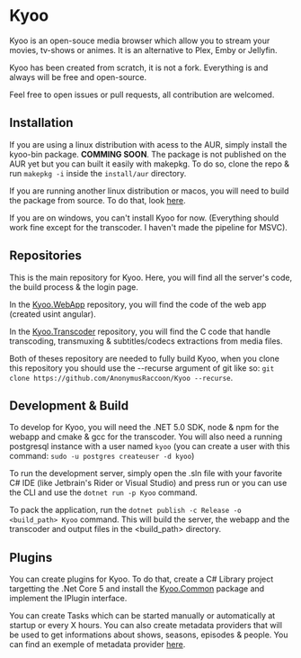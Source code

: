 # Kyoo

Kyoo is an open-souce media browser which allow you to stream your movies, tv-shows or animes.
It is an alternative to Plex, Emby or Jellyfin.

Kyoo has been created from scratch, it is not a fork. Everything is and always will be free and open-source.

Feel free to open issues or pull requests, all contribution are welcomed.

## Installation

If you are using a linux distribution with acess to the AUR, simply install the kyoo-bin package. **COMMING SOON**. The package is not published on the AUR yet but you can built it easily with makepkg. To do so, clone the repo & run `makepkg -i` inside the `install/aur` directory.

If you are running another linux distribution or macos, you will need to build the package from source. To do that, look [here](#development--build).

If you are on windows, you can't install Kyoo for now. (Everything should work fine except for the transcoder. I haven't made the pipeline for MSVC).

## Repositories

This is the main repository for Kyoo. Here, you will find all the server's code, the build process & the login page.

In the [Kyoo.WebApp](https://github.com/AnonymusRaccoon/Kyoo.WebApp) repository, you will find the code of the web app (created usint angular).

In the [Kyoo.Transcoder](https://github.com/AnonymusRaccoon/Kyoo.Transcoder) repository, you will find the C code that handle transcoding, transmuxing & subtitles/codecs extractions from media files.

Both of theses repository are needed to fully build Kyoo, when you clone this repository you should use the --recurse argument of git like so: ```git clone https://github.com/AnonymusRaccoon/Kyoo --recurse```.

## Development & Build

To develop for Kyoo, you will need the .NET 5.0 SDK, node & npm for the webapp and cmake & gcc for the transcoder.
You will also need a running postgresql instance with a user named `kyoo` (you can create a user with this command: ```sudo -u postgres createuser -d kyoo```)

To run the development server, simply open the .sln file with your favorite C# IDE (like Jetbrain's Rider or Visual Studio) and press run or you can use the CLI and use the ```dotnet run -p Kyoo``` command.

To pack the application, run the ```dotnet publish -c Release -o <build_path> Kyoo``` command. This will build the server, the webapp and the transcoder and output files in the <build_path> directory.

## Plugins

You can create plugins for Kyoo. To do that, create a C# Library project targetting the .Net Core 5 and install the [Kyoo.Common](https://www.nuget.org/packages/Kyoo.Common) package and implement the IPlugin interface.

You can create Tasks which can be started manually or automatically at startup or every X hours. You can also create metadata providers that will be used to get informations about shows, seasons, episodes & people.
You can find an exemple of metadata provider [here](https://github.com/AnonymusRaccoon/Kyoo.TheMovieDB).
